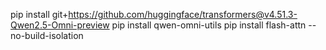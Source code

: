 pip install git+https://github.com/huggingface/transformers@v4.51.3-Qwen2.5-Omni-preview
pip install qwen-omni-utils
pip install flash-attn --no-build-isolation